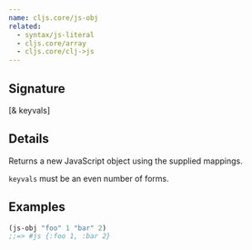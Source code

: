 ```yaml
---
name: cljs.core/js-obj
related:
  - syntax/js-literal
  - cljs.core/array
  - cljs.core/clj->js
---
```


## Signature
[& keyvals]


## Details

Returns a new JavaScript object using the supplied mappings.

`keyvals` must be an even number of forms.


## Examples

```clj
(js-obj "foo" 1 "bar" 2)
;;=> #js {:foo 1, :bar 2}
```